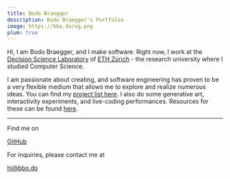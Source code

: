 ```yaml
---
title: Bodo Braegger
description: Bodo Braegger's Portfolio
image: https://bbo.do/og.png
plum: true
---
```


Hi, I am Bodo Braegger, and I make software. Right now, I work at the [Decision Science Laboratory](https://descil.ethz.ch/) of [ETH Zürich](https://ethz.ch/) - the research university where I studied Computer Science.<br>

I am passionate about creating, and software engineering has proven to be a very flexible medium that allows me to explore and realize numerous ideas. You can find my [project list here](/projects). I also do some generative art, interactivity experiments, and live-coding performances. Resources for these can be found [here](/projects#generative-art-and-live-coding-resources).

<!-- You can find excerpts on [generative .bbo.do](https://generative.bbo.do/). -->

<!-- Outside of programming, I enjoy making music, painting, and playing with my cat. -->
<div flex-auto />

---

Find me on

<p flex="~ gap-3 wrap" class="mt--2!">
  <a href="https://github.com/bodobraegger" target="_blank"><span op75 i-simple-icons-github /> GitHub</a>
</p>

For inquiries, please contact me at

<p flex="~ gap-3 wrap" class="mt--2!">
  <a href="mailto:hi@bbo.do"><span op75 i-carbon-email /> hi@bbo.do</a>
</p>

<!-- If you enjoy my works, consider sponsoring me on [<span i-carbon-favorite /> GitHub Sponsor](https://github.com/sponsors/bodobraegger) to keep them sustainable. -->
